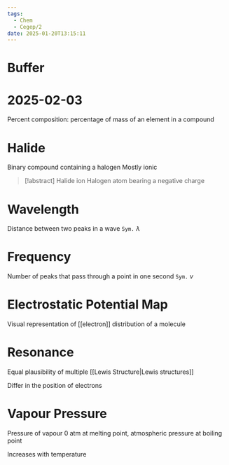 ```yaml
---
tags:
  - Chem
  - Cegep/2
date: 2025-01-20T13:15:11
---
```


# Buffer

# 2025-02-03

Percent composition: percentage of mass of an element in a compound

# Halide

Binary compound containing a halogen
Mostly ionic

> [!abstract] Halide ion
> Halogen atom bearing a negative charge

# Wavelength

Distance between two peaks in a wave
`Sym.` $\lambda$

# Frequency

Number of peaks that pass through a point in one second
`Sym.` $v$

# Electrostatic Potential Map

Visual representation of [[electron]] distribution of a molecule

# Resonance

Equal plausibility of multiple [[Lewis Structure|Lewis structures]]

Differ in the position of electrons

# Vapour Pressure

Pressure of vapour
0 atm at melting point, atmospheric pressure at boiling point

Increases with temperature